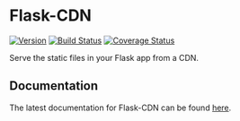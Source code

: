 Flask-CDN
=========

[![Version](https://img.shields.io/pypi/v/flask-cdn.svg)](https://pypi.python.org/pypi/flask-cdn)
[![Build Status](https://travis-ci.org/wichitacode/flask-cdn.png)](https://travis-ci.org/wichitacode/flask-cdn)
[![Coverage Status](https://coveralls.io/repos/wichitacode/flask-cdn/badge.svg)](https://coveralls.io/r/wichitacode/flask-cdn)

Serve the static files in your Flask app from a CDN.

Documentation
-------------
The latest documentation for Flask-CDN can be found [here](https://flask-cdn.readthedocs.org/en/latest/).
